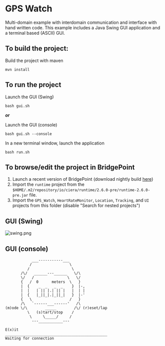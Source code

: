 # GPS Watch

Multi-domain example with interdomain communication and interface with hand
written code.  This example includes a Java Swing GUI application and a
terminal based (ASCII) GUI.

## To build the project:

Build the project with maven
```
mvn install
```

## To run the project

Launch the GUI (Swing)
```
bash gui.sh
```

_**or**_

Launch the GUI (console)
```
bash gui.sh --console
```

In a new terminal window, launch the application
```
bash run.sh
```

## To browse/edit the project in BridgePoint

1. Launch a recent version of BridgePoint (download nightly build
   [here](https://s3.amazonaws.com/xtuml-releases/nightly-build/buildfiles.html))
2. Import the `runtime` project from the
   `$HOME/.m2/repository/io/ciera/runtime/2.6.0-pre/runtime-2.6.0-pre.jar` file.
3. Import the `GPS_Watch`, `HeartRateMonitor`, `Location`, `Tracking`, and `UI`
   projects from this folder (disable "Search for nested projects")

## GUI (Swing)

![swing.png](swing.png)

## GUI (console)

```
            ___-----------___
           /                 \
          /                   \
       /\/   ______---______   \/\
       \/   /               \   \/
       {   /  0      meters  \   }
       |  {    _  _   _  _    }  |-,
       |  |   | || |.| || |   |  | |
       |  {   |_||_|.|_||_|   }  |-'
       {   \                 /   }
       /\   `------___------'   /\
(m)ode \/\        _____        /\/ (r)eset/lap
          \   (s)tart/stop    /
           \     \_____/     /
            ---___________---

E(x)it
______________________________________________
Waiting for connection
```
